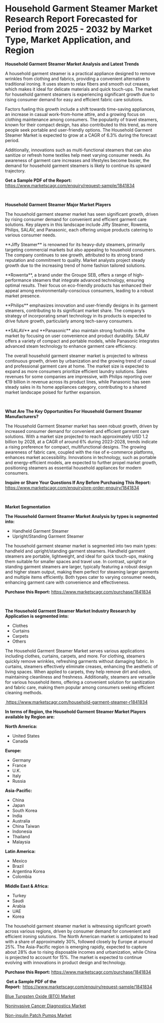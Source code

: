 <p><h1>Household Garment Steamer Market Research Report Forecasted for Period from 2025 -  2032 by Market Type, Market Application, and Region</h1></p><p><strong>Household Garment Steamer Market Analysis and Latest Trends</strong></p>
<p><p>A household garment steamer is a practical appliance designed to remove wrinkles from clothing and fabrics, providing a convenient alternative to traditional ironing. It uses steam to relax fibers and smooth out creases, which makes it ideal for delicate materials and quick touch-ups. The market for household garment steamers is experiencing significant growth due to rising consumer demand for easy and efficient fabric care solutions. </p><p>Factors fueling this growth include a shift towards time-saving appliances, an increase in casual work-from-home attire, and a growing focus on clothing maintenance among consumers. The popularity of travel steamers, known for their compact design, has also contributed to this trend, as more people seek portable and user-friendly options. The Household Garment Steamer Market is expected to grow at a CAGR of 6.3% during the forecast period. </p><p>Additionally, innovations such as multi-functional steamers that can also sanitize or refresh home textiles help meet varying consumer needs. As awareness of garment care increases and lifestyles become busier, the demand for household garment steamers is likely to continue its upward trajectory.</p></p>
<p><strong>Get a Sample PDF of the Report:&nbsp;</strong> <a href="https://www.marketscagr.com/enquiry/request-sample/1841834?utm_campaign=2106&utm_medium=2&utm_source=Github&utm_content=ia&utm_term=26032025&utm_id=household-garment-steamer">https://www.marketscagr.com/enquiry/request-sample/1841834</a></p>
<p>&nbsp;</p>
<p><strong>Household Garment Steamer Major Market Players</strong></p>
<p><p>The household garment steamer market has seen significant growth, driven by rising consumer demand for convenient and efficient garment care solutions. Key players in this landscape include Jiffy Steamer, Rowenta, Philips, SALAV, and Panasonic, each offering unique products catering to various consumer needs.</p><p>**Jiffy Steamer** is renowned for its heavy-duty steamers, primarily targeting commercial markets but also appealing to household consumers. The company continues to see growth, attributed to its strong brand reputation and commitment to quality. Market analysts project steady growth due to the increasing trend of home fashion tailored solutions.</p><p>**Rowenta**, a brand under the Groupe SEB, offers a range of high-performance steamers that integrate advanced technology, ensuring optimal results. Their focus on eco-friendly products has enhanced their appeal among environmentally-conscious consumers, leading to a robust market presence.</p><p>**Philips** emphasizes innovation and user-friendly designs in its garment steamers, contributing to its significant market share. The company’s strategy of incorporating smart technology in its products is expected to drive future growth, particularly among tech-savvy consumers.</p><p>**SALAV** and **Panasonic** also maintain strong footholds in the market by focusing on user convenience and product durability. SALAV offers a variety of compact and portable models, while Panasonic integrates advanced steam technology to enhance garment care efficiency.</p><p>The overall household garment steamer market is projected to witness continuous growth, driven by urbanization and the growing trend of casual and professional garment care at home. The market size is expected to expand as more consumers prioritize efficient laundry solutions. Sales revenues for some companies are impressive, with Philips reporting over €19 billion in revenue across its product lines, while Panasonic has seen steady sales in its home appliances category, contributing to a shared market landscape poised for further expansion.</p></p>
<p>&nbsp;</p>
<p><strong>What Are The Key Opportunities For Household Garment Steamer Manufacturers?</strong></p>
<p><p>The Household Garment Steamer market has seen robust growth, driven by increased consumer demand for convenient and efficient garment care solutions. With a market size projected to reach approximately USD 1.2 billion by 2028, at a CAGR of around 6% during 2023-2028, trends indicate a rising preference for compact, multifunctional designs. The growing awareness of fabric care, coupled with the rise of e-commerce platforms, enhances market accessibility. Innovations in technology, such as portable and energy-efficient models, are expected to further propel market growth, positioning steamers as essential household appliances for modern consumers.</p></p>
<p><strong>Inquire or Share Your Questions If Any Before Purchasing This Report:</strong> <a href="https://www.marketscagr.com/enquiry/pre-order-enquiry/1841834?utm_campaign=2106&utm_medium=2&utm_source=Github&utm_content=ia&utm_term=26032025&utm_id=household-garment-steamer">https://www.marketscagr.com/enquiry/pre-order-enquiry/1841834</a></p>
<p>&nbsp;</p>
<p><strong>Market Segmentation</strong></p>
<p><strong>The Household Garment Steamer Market Analysis by types is segmented into:</strong></p>
<p><ul><li>Handheld Garment Steamer</li><li>Upright/Standing Garment Steamer</li></ul></p>
<p><p>The household garment steamer market is segmented into two main types: handheld and upright/standing garment steamers. Handheld garment steamers are portable, lightweight, and ideal for quick touch-ups, making them suitable for smaller spaces and travel use. In contrast, upright or standing garment steamers are larger, typically featuring a robust design and higher steam output, making them perfect for steaming larger garments and multiple items efficiently. Both types cater to varying consumer needs, enhancing garment care with convenience and effectiveness.</p></p>
<p><strong>Purchase this Report:&nbsp;</strong><a href="https://www.marketscagr.com/purchase/1841834?utm_campaign=2106&utm_medium=2&utm_source=Github&utm_content=ia&utm_term=26032025&utm_id=household-garment-steamer">https://www.marketscagr.com/purchase/1841834</a></p>
<p>&nbsp;</p>
<p><strong>The Household Garment Steamer Market Industry Research by Application is segmented into:</strong></p>
<p><ul><li>Clothes</li><li>Curtains</li><li>Carpets</li><li>Others</li></ul></p>
<p><p>The Household Garment Steamer Market serves various applications including clothes, curtains, carpets, and more. For clothing, steamers quickly remove wrinkles, refreshing garments without damaging fabric. In curtains, steamers effectively eliminate creases, enhancing the aesthetic of living spaces. When applied to carpets, they help remove dirt and odors, maintaining cleanliness and freshness. Additionally, steamers are versatile for various household items, offering a convenient solution for sanitization and fabric care, making them popular among consumers seeking efficient cleaning methods.</p></p>
<p><a href="https://www.marketscagr.com/household-garment-steamer-r1841834?utm_campaign=2106&utm_medium=2&utm_source=Github&utm_content=ia&utm_term=26032025&utm_id=household-garment-steamer">&nbsp;https://www.marketscagr.com/household-garment-steamer-r1841834</a></p>
<p><strong>In terms of Region, the Household Garment Steamer Market Players available by Region are:</strong></p>
<p>
    <p> <strong> North America: </strong>
        <ul>
            <li>United States</li>
            <li>Canada</li>
        </ul>
        </p> 
    <p> <strong> Europe: </strong>
        <ul>
            <li>Germany</li>
            <li>France</li>
            <li>U.K.</li>
            <li>Italy</li>
            <li>Russia</li>
        </ul>
        </p> 
    <p> <strong> Asia-Pacific: </strong>
        <ul>
            <li>China</li>
            <li>Japan</li>
            <li>South Korea</li>
            <li>India</li>
            <li>Australia</li>
            <li>China Taiwan</li>
            <li>Indonesia</li>
            <li>Thailand</li>
            <li>Malaysia</li>
        </ul>
        </p> 
    <p> <strong> Latin America: </strong>
        <ul>
            <li>Mexico</li>
            <li>Brazil</li>
            <li>Argentina Korea</li>
            <li>Colombia</li>
        </ul>
        </p> 
    <p> <strong> Middle East & Africa: </strong>
        <ul>
            <li>Turkey</li>
            <li>Saudi</li>
            <li>Arabia</li>
            <li>UAE</li>
            <li>Korea</li>
        </ul>
    </p>
    </p>
<p><p>The household garment steamer market is witnessing significant growth across various regions, driven by consumer demand for convenient and efficient ironing solutions. The North American market is anticipated to lead with a share of approximately 30%, followed closely by Europe at around 25%. The Asia-Pacific region is emerging rapidly, expected to capture about 28% due to rising disposable incomes and urbanization, while China is projected to account for 15%. The market is expected to continue evolving with innovations in product design and technology.</p></p>
<p><strong>Purchase this Report: </strong><a href="https://www.marketscagr.com/purchase/1841834?utm_campaign=2106&utm_medium=2&utm_source=Github&utm_content=ia&utm_term=26032025&utm_id=household-garment-steamer">https://www.marketscagr.com/purchase/1841834</a></p>
<p>&nbsp;<strong>Get a Sample PDF of the Report:&nbsp;&nbsp;</strong><a href="https://www.marketscagr.com/enquiry/request-sample/1841834?utm_campaign=2106&utm_medium=2&utm_source=Github&utm_content=ia&utm_term=26032025&utm_id=household-garment-steamer">https://www.marketscagr.com/enquiry/request-sample/1841834</a></p>
<p><strong></strong></p>
<p><p><a href="https://github.com/sahoolipko6f/Market-Research-Report-List-1/blob/main/blue-tungsten-oxide-bto-market.md?utm_campaign=2106&utm_medium=2&utm_source=Github&utm_content=ia&utm_term=26032025&utm_id=household-garment-steamer">Blue Tungsten Oxide (BTO) Market</a></p><p><a href="https://github.com/rogetspate12/Market-Research-Report-List-1/blob/main/noninvasive-cancer-diagnostics-market.md?utm_campaign=2106&utm_medium=2&utm_source=Github&utm_content=ia&utm_term=26032025&utm_id=household-garment-steamer">Noninvasive Cancer Diagnostics Market</a></p><p><a href="https://github.com/iontahoehlct/Market-Research-Report-List-1/blob/main/non-insulin-patch-pumps-market.md?utm_campaign=2106&utm_medium=2&utm_source=Github&utm_content=ia&utm_term=26032025&utm_id=household-garment-steamer">Non-insulin Patch Pumps Market</a></p></p>